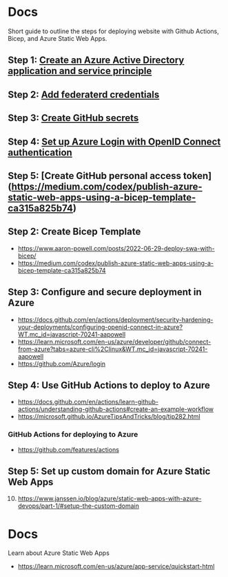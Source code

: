 # Docs

Short guide to outline the steps for deploying website with Github Actions, Bicep, and Azure Static Web Apps.

## Step 1: [Create an Azure Active Directory application and service principle](https://learn.microsoft.com/en-us/azure/developer/github/connect-from-azure?tabs=azure-cli%2Cwindows#create-an-azure-active-directory-application-and-service-principal)

## Step 2: [Add federaterd credentials](https://learn.microsoft.com/en-us/azure/developer/github/connect-from-azure?tabs=azure-cli%2Cwindows#add-federated-credentials-preview)

## Step 3: [Create GitHub secrets](https://learn.microsoft.com/en-us/azure/developer/github/connect-from-azure?tabs=azure-cli%2Cwindows#create-github-secrets)

## Step 4: [Set up Azure Login with OpenID Connect authentication](https://learn.microsoft.com/en-us/azure/developer/github/connect-from-azure?tabs=azure-cli%2Cwindows#set-up-azure-login-with-openid-connect-authentication)

## Step 5: [Create GitHub personal access token] (https://medium.com/codex/publish-azure-static-web-apps-using-a-bicep-template-ca315a825b74)
## Step 2: Create Bicep Template
- https://www.aaron-powell.com/posts/2022-06-29-deploy-swa-with-bicep/
- https://medium.com/codex/publish-azure-static-web-apps-using-a-bicep-template-ca315a825b74

## Step 3: Configure and secure deployment in Azure
- https://docs.github.com/en/actions/deployment/security-hardening-your-deployments/configuring-openid-connect-in-azure?WT.mc_id=javascript-70241-aapowell
- https://learn.microsoft.com/en-us/azure/developer/github/connect-from-azure?tabs=azure-cli%2Clinux&WT.mc_id=javascript-70241-aapowell
- https://github.com/Azure/login

## Step 4: Use GitHub Actions to deploy to Azure
- https://docs.github.com/en/actions/learn-github-actions/understanding-github-actions#create-an-example-workflow
- https://microsoft.github.io/AzureTipsAndTricks/blog/tip282.html
### GitHub Actions for deploying to Azure
- https://github.com/features/actions

## Step 5: Set up custom domain for Azure Static Web Apps
10. https://www.janssen.io/blog/azure/static-web-apps-with-azure-devops/part-1/#setup-the-custom-domain

# Docs
Learn about Azure Static Web Apps
- https://learn.microsoft.com/en-us/azure/app-service/quickstart-html